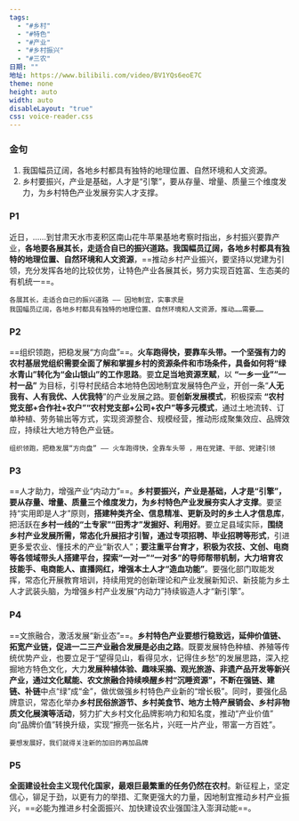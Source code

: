 ```yaml
---
tags:
  - "#乡村"
  - "#特色"
  - "#产业"
  - "#乡村振兴"
  - "#三农"
日期: ""
地址: https://www.bilibili.com/video/BV1YQs6eoE7C
theme: none
height: auto
width: auto
disableLayout: "true"
css: voice-reader.css
---
```


### 金句

1. 我国幅员辽阔，各地乡村都具有独特的地理位置、自然环境和人文资源。
2. 乡村要振兴，产业是基础，人才是“引擎”，要从存量、增量、质量三个维度发力，为乡村特色产业发展夯实人才支撑。

### P1

近日，……到甘肃天水市麦积区南山花牛苹果基地考察时指出，乡村振兴要靠产业，**各地要各展其长，走适合自已的振兴道路。我国幅员辽阔，各地乡村都具有独特的地理位置、自然环境和人文资源**，==推动乡村产业振兴，要坚持以党建为引领，充分发挥各地的比较优势，让特色产业各展其长，努力实现百姓富、生态美的有机统一==。

	各展其长，走适合自已的振兴道路 —— 因地制宜，实事求是
	我国幅员辽阔，各地乡村都具有独特的地理位置、自然环境和人文资源，推动……需要……
### P2

==组织领跑，把稳发展“方向盘”==。**火车跑得快，要靠车头带。一个坚强有力的农村基层党组织需要全面了解和掌握乡村的资源条件和市场条件，具备如何将“绿水青山”转化为“金山银山”的工作思路**。要**立足当地资源烹赋**，以 **“一乡一业”“一村一品”** 为目标，引导村民结合本地特色因地制宜发展特色产业，开创一条“**人无我有、人有我优、人优我特**”的产业发展之路。要**创新发展模式**，积极探索 **“农村党支部+合作社+农户”“农村党支部+公司+农户”等多元模式**，通过土地流转、订单种植、劳务输出等方式，实现资源整合、规模经营，推动形成聚集效应、品牌效应，持续壮大地方特色产业链。

	组织领跑，把稳发展“方向盘” —— 火车跑得快，全靠车头带 ，用在党建、干部、党建引领
### P3

==人才助力，增强产业“内动力”==。**乡村要振兴，产业是基础，人才是“引擎”，要从存量、增量、质量三个维度发力，为乡村特色产业发展夯实人才支撑**。要坚持“实用即是人才”原则，**搭建种类齐全、信息精准、更新及时的乡土人才信息库**，把活跃在**乡村一线的“土专家”“田秀才”发掘好、利用好**。要立足县域实际，**围绕乡村产业发展所需，常态化升展招才引智，通过专项招聘、毕业招聘等形式**，引进更多爱农业、懂技术的产业“新农人”；**要注重平台育才，积极为农技、文创、电商等各领域带头人搭建平台，探索“一对一”“一对多”的导师帮带机制，大力培育农技能手、电商能人、直播网红，增强本土人才“造血功能”**。要强化部门取能发挥，常态化开展教育培训，持续用党的创新理论和产业发展新知识、新技能为乡土人才武装头脑，为增强乡村产业发展“内动力”持续锻造人才“新引擎”。
### P4

==文旅融合，激活发展“新业态”==。**乡村特色产业要想行稳致远，延伸价值链、拓宽产业链，促进一二三产业融合发展是必由之路**。既要发展特色种植、养殖等传统优势产业，也要立足于“望得见山，看得见水，记得住乡愁”的发展思路，深入挖掘地方特色文化，大力**发展种植体验、趣味采摘、观光旅游、非遗产品开发等新兴产业，通过文化赋能、农文旅融合持续唤醒乡村“沉睡资源”，不断在强链、建链、补链**中点“绿”成“金”，做优做强乡村特色产业新的“增长极”。同时，要强化品牌意识，常态化举办**乡村民俗旅游节、乡村美食节、地方土特产展销会、乡村非物质文化展演等活动**，努力扩大乡村文化品牌影响力和知名度，推动“产业价值” 向“品牌价值”转换升级，实现“擦亮一张名片，兴旺一片产业，带富一方百姓”。

	要想发展好，我们就得关注新的加旧的再加品牌
### P5

**全面建设社会主义现代化国家，最艰巨最繁重的任务仍然在农村**。新征程上，坚定信心，铆足于劲，以更有力的举措、汇聚更强大的力量，因地制宜推动乡村产业振兴，==必能为推进乡村全面振兴、加快建设农业强国注入澎湃动能==。




